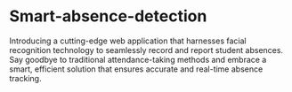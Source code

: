 # Smart-absence-detection
Introducing a cutting-edge web application that harnesses facial recognition technology to seamlessly record and report student absences. Say goodbye to traditional attendance-taking methods and embrace a smart, efficient solution that ensures accurate and real-time absence tracking.
